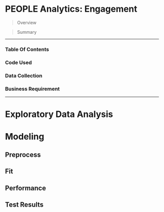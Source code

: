 # PEOPLE Analytics: Engagement

> Overview

> Summary

---

### Table Of Contents

### Code Used

### Data Collection

### Business Requirement

---

# Exploratory Data Analysis

# Modeling

## Preprocess

## Fit

## Performance

## Test Results
